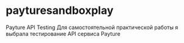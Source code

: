 # payturesandboxplay
Payture API Testing 
Для самостоятельной практической работы я выбрала тестирование API сервиса Payture
